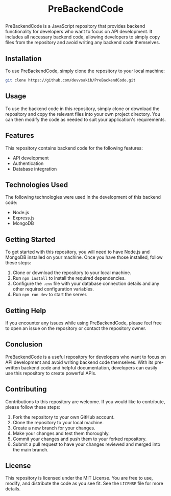 # <p align="center">PreBackendCode</p>

PreBackendCode is a JavaScript repository that provides backend functionality for developers who want to focus on API development. It includes all necessary backend code, allowing developers to simply copy files from the repository and avoid writing any backend code themselves. 

## Installation
To use PreBackendCode, simply clone the repository to your local machine:

```bash
git clone https://github.com/devvsakib/PreBackendCode.git
```

## Usage

To use the backend code in this repository, simply clone or download the repository and copy the relevant files into your own project directory. You can then modify the code as needed to suit your application's requirements. 


## Features

This repository contains backend code for the following features:

- API development
- Authentication
- Database integration


## Technologies Used

The following technologies were used in the development of this backend code:

- Node.js
- Express.js
- MongoDB


## Getting Started

To get started with this repository, you will need to have Node.js and MongoDB installed on your machine. Once you have those installed, follow these steps:
1. Clone or download the repository to your local machine.
2. Run `npm install` to install the required dependencies.
3. Configure the `.env` file with your database connection details and any other required configuration variables.
4. Run `npm run dev` to start the server.

## Getting Help

If you encounter any issues while using PreBackendCode, please feel free to open an issue on the repository or contact the repository owner.

## Conclusion

PreBackendCode is a useful repository for developers who want to focus on API development and avoid writing backend code themselves. With its pre-written backend code and helpful documentation, developers can easily use this repository to create powerful APIs.


## Contributing

Contributions to this repository are welcome. If you would like to contribute, please follow these steps:

1. Fork the repository to your own GitHub account.
2. Clone the repository to your local machine.
3. Create a new branch for your changes.
4. Make your changes and test them thoroughly.
5. Commit your changes and push them to your forked repository.
6. Submit a pull request to have your changes reviewed and merged into the main branch.


## License

This repository is licensed under the MIT License. You are free to use, modify, and distribute the code as you see fit. See the `LICENSE` file for more details.
